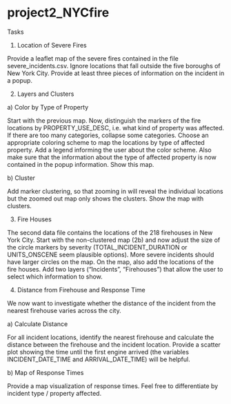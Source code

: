 # project2_NYCfire

Tasks
1. Location of Severe Fires

Provide a leaflet map of the severe fires contained in the file severe_incidents.csv. Ignore locations that fall outside the five boroughs of New York City. Provide at least three pieces of information on the incident in a popup.

2. Layers and Clusters

a) Color by Type of Property

Start with the previous map. Now, distinguish the markers of the fire locations by PROPERTY_USE_DESC, i.e. what kind of property was affected. If there are too many categories, collapse some categories. Choose an appropriate coloring scheme to map the locations by type of affected property. Add a legend informing the user about the color scheme. Also make sure that the information about the type of affected property is now contained in the popup information. Show this map.

b) Cluster

Add marker clustering, so that zooming in will reveal the individual locations but the zoomed out map only shows the clusters. Show the map with clusters.

3. Fire Houses

The second data file contains the locations of the 218 firehouses in New York City. Start with the non-clustered map (2b) and now adjust the size of the circle markers by severity (TOTAL_INCIDENT_DURATION or UNITS_ONSCENE seem plausible options). More severe incidents should have larger circles on the map. On the map, also add the locations of the fire houses. Add two layers (“Incidents”, “Firehouses”) that allow the user to select which information to show.

4. Distance from Firehouse and Response Time

We now want to investigate whether the distance of the incident from the nearest firehouse varies across the city.

a) Calculate Distance

For all incident locations, identify the nearest firehouse and calculate the distance between the firehouse and the incident location. Provide a scatter plot showing the time until the first engine arrived (the variables INCIDENT_DATE_TIME and ARRIVAL_DATE_TIME) will be helpful.

b) Map of Response Times

Provide a map visualization of response times. Feel free to differentiate by incident type / property affected.

